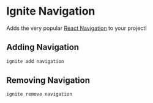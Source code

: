 # Ignite Navigation

Adds the very popular [React Navigation](https://reactnavigation.org/) to your project!

## Adding Navigation

```sh
ignite add navigation
```

## Removing Navigation

```sh
ignite remove navigation
```

